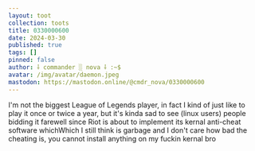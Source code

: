 ```yaml
---
layout: toot
collection: toots
title: 0330000600
date: 2024-03-30
published: true
tags: []
pinned: false
author: ⸸ commander ░ nova ⸸ :~$
avatar: /img/avatar/daemon.jpeg
mastodon: https://mastodon.online/@cmdr_nova/0330000600
---
```


I'm not the biggest League of Legends player, in fact I kind of just like to play it once or twice a year, but it's kinda sad to see (linux users) people bidding it farewell since Riot is about to implement its kernal anti-cheat software whichWhich I still think is garbage and I don't care how bad the cheating is, you cannot install anything on my fuckin kernal bro
